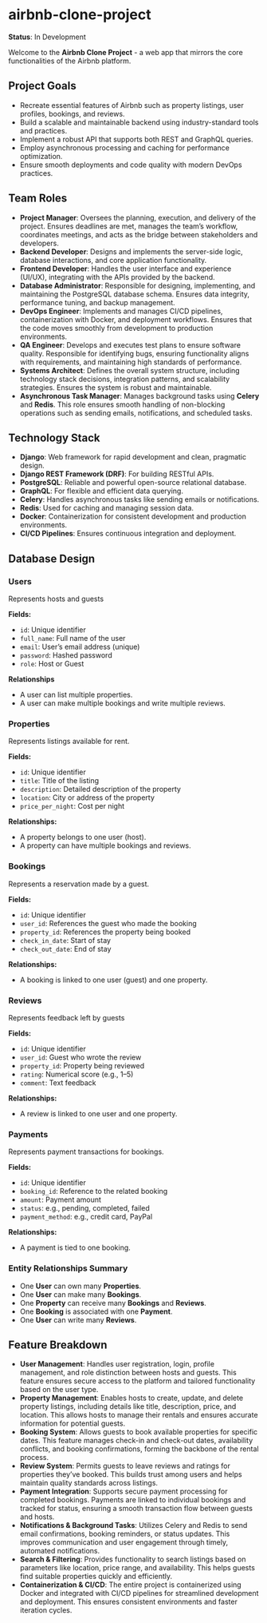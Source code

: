 # airbnb-clone-project

**Status**: In Development

Welcome to the **Airbnb Clone Project** - a web app that mirrors the core functionalities of the Airbnb platform.

## Project Goals

- Recreate essential features of Airbnb such as property listings, user profiles, bookings, and reviews.
- Build a scalable and maintainable backend using industry-standard tools and practices.
- Implement a robust API that supports both REST and GraphQL queries.
- Employ asynchronous processing and caching for performance optimization.
- Ensure smooth deployments and code quality with modern DevOps practices.

## Team Roles

- **Project Manager**: Oversees the planning, execution, and delivery of the project. Ensures deadlines are met, manages the team’s workflow, coordinates meetings, and acts as the bridge between stakeholders and developers.
- **Backend Developer**: Designs and implements the server-side logic, database interactions, and core application functionality.
- **Frontend Developer**: Handles the user interface and experience (UI/UX), integrating with the APIs provided by the backend.
- **Database Administrator**: Responsible for designing, implementing, and maintaining the PostgreSQL database schema. Ensures data integrity, performance tuning, and backup management.
- **DevOps Engineer**: Implements and manages CI/CD pipelines, containerization with Docker, and deployment workflows. Ensures that the code moves smoothly from development to production environments.
- **QA Engineer**: Develops and executes test plans to ensure software quality. Responsible for identifying bugs, ensuring functionality aligns with requirements, and maintaining high standards of performance.
- **Systems Architect**: Defines the overall system structure, including technology stack decisions, integration patterns, and scalability strategies. Ensures the system is robust and maintainable.
- **Asynchronous Task Manager**: Manages background tasks using **Celery** and **Redis**. This role ensures smooth handling of non-blocking operations such as sending emails, notifications, and scheduled tasks.

## Technology Stack

- **Django**: Web framework for rapid development and clean, pragmatic design.
- **Django REST Framework (DRF)**: For building RESTful APIs.
- **PostgreSQL**: Reliable and powerful open-source relational database.
- **GraphQL**: For flexible and efficient data querying.
- **Celery**: Handles asynchronous tasks like sending emails or notifications.
- **Redis**: Used for caching and managing session data.
- **Docker**: Containerization for consistent development and production environments.
- **CI/CD Pipelines**: Ensures continuous integration and deployment.

## Database Design

### Users

Represents hosts and guests

**Fields:**

- `id`: Unique identifier
- `full_name`: Full name of the user
- `email`: User’s email address (unique)
- `password`: Hashed password
- `role`: Host or Guest

**Relationships**

- A user can list multiple properties.
- A user can make multiple bookings and write multiple reviews.

### Properties

Represents listings available for rent.

**Fields:**

- `id`: Unique identifier
- `title`: Title of the listing
- `description`: Detailed description of the property
- `location`: City or address of the property
- `price_per_night`: Cost per night

**Relationships:**

- A property belongs to one user (host).
- A property can have multiple bookings and reviews.

### Bookings

Represents a reservation made by a guest.

**Fields:**

- `id`: Unique identifier
- `user_id`: References the guest who made the booking
- `property_id`: References the property being booked
- `check_in_date`: Start of stay
- `check_out_date`: End of stay

**Relationships:**

- A booking is linked to one user (guest) and one property.

### Reviews

Represents feedback left by guests

**Fields:**

- `id`: Unique identifier
- `user_id`: Guest who wrote the review
- `property_id`: Property being reviewed
- `rating`: Numerical score (e.g., 1–5)
- `comment`: Text feedback

**Relationships:**

- A review is linked to one user and one property.

### Payments

Represents payment transactions for bookings.

**Fields:**

- `id`: Unique identifier
- `booking_id`: Reference to the related booking
- `amount`: Payment amount
- `status`: e.g., pending, completed, failed
- `payment_method`: e.g., credit card, PayPal

**Relationships:**

- A payment is tied to one booking.

### Entity Relationships Summary

- One **User** can own many **Properties**.
- One **User** can make many **Bookings**.
- One **Property** can receive many **Bookings** and **Reviews**.
- One **Booking** is associated with one **Payment**.
- One **User** can write many **Reviews**.

## Feature Breakdown

- **User Management**: Handles user registration, login, profile management, and role distinction between hosts and guests. This feature ensures secure access to the platform and tailored functionality based on the user type.
- **Property Management**: Enables hosts to create, update, and delete property listings, including details like title, description, price, and location. This allows hosts to manage their rentals and ensures accurate information for potential guests.
- **Booking System**: Allows guests to book available properties for specific dates. This feature manages check-in and check-out dates, availability conflicts, and booking confirmations, forming the backbone of the rental process.
- **Review System**: Permits guests to leave reviews and ratings for properties they’ve booked. This builds trust among users and helps maintain quality standards across listings.
- **Payment Integration**: Supports secure payment processing for completed bookings. Payments are linked to individual bookings and tracked for status, ensuring a smooth transaction flow between guests and hosts.
- **Notifications & Background Tasks**: Utilizes Celery and Redis to send email confirmations, booking reminders, or status updates. This improves communication and user engagement through timely, automated notifications.
- **Search & Filtering**: Provides functionality to search listings based on parameters like location, price range, and availability. This helps guests find suitable properties quickly and efficiently.
- **Containerization & CI/CD**: The entire project is containerized using Docker and integrated with CI/CD pipelines for streamlined development and deployment. This ensures consistent environments and faster iteration cycles.
